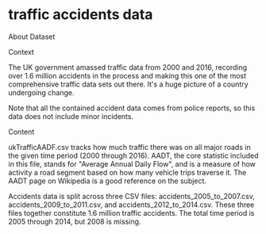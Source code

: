 # traffic accidents data
About Dataset

Context

The UK government amassed traffic data from 2000 and 2016, recording over 1.6 million accidents in the process and making this one of the most comprehensive traffic data sets out there. It's a huge picture of a country undergoing change.


Note that all the contained accident data comes from police reports, so this data does not include minor incidents.


Content

ukTrafficAADF.csv tracks how much traffic there was on all major roads in the given time period (2000 through 2016). AADT, the core statistic included in this file, stands for "Average Annual Daily Flow", and is a measure of how activity a road segment based on how many vehicle trips traverse it. The AADT page on Wikipedia is a good reference on the subject.


Accidents data is split across three CSV files: accidents_2005_to_2007.csv, accidents_2009_to_2011.csv, and accidents_2012_to_2014.csv. These three files together constitute 1.6 million traffic accidents. The total time period is 2005 through 2014, but 2008 is missing.
